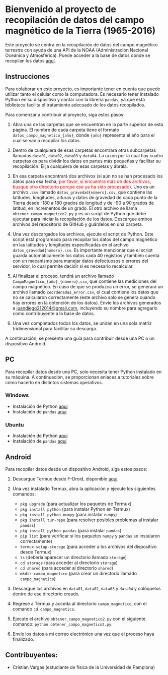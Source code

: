 
# Bienvenido al proyecto de recopilación de datos del campo magnético de la Tierra (1965-2016)

Este proyecto se centra en la recopilación de datos del campo magnético terrestre con ayuda de una API de la NOAA (Administración Nacional Oceánica y Atmosférica). Puede acceder a la base de datos donde se recopilan los datos [aquí](https://data.aad.gov.au/metadata/records/AAS_4092_Geomagnetic_Field_Model).

## Instrucciones

Para colaborar en este proyecto, es importante tener en cuenta que puede utilizar tanto el celular como la computadora. Es necesario tener instalado Python en su dispositivo y contar con la librería `pandas`, ya que esta biblioteca facilita el tratamiento adecuado de los datos recopilados.

Para comenzar a contribuir al proyecto, siga estos pasos:

1. Abra una de las carpetas que se encuentran en la parte superior de esta página. El nombre de cada carpeta tiene el formato `datos_campo_magnetico_{año}`, donde `{año}` representa el año para el cual se van a recopilar los datos.

2. Dentro de cualquiera de esas carpetas encontrará otras subcarpetas llamadas `data01`, `data02`, `data03` y `data04`. La razón por la cual hay cuatro carpetas es para dividir los datos en partes más pequeñas y facilitar su recopilación. Elija cualquiera de esas carpetas y ábrala.

3. En esa carpeta encontrará dos archivos (si aún no se han procesado los datos para esa fecha; <font color="red">por favor, si encuentra más de dos archivos, busque otro directorio porque ese ya ha sido procesado</font>). Uno es un archivo `.csv` llamado `datos_gravedad{número}.csv`, que contiene las latitudes, longitudes, alturas y datos de gravedad de cada punto de la Tierra desde -180 a 180 grados de longitud y de -90 a 90 grados de latitud, en incrementos de un grado. El otro archivo se llama `obtener_campo_magnetico2.py` y es un script de Python que debe ejecutar para iniciar la recopilación de los datos. Descargue ambos archivos del repositorio de GitHub y guárdelos en una carpeta.

4. Una vez descargados los archivos, ejecute el script de Python. Este script está programado para recopilar los datos del campo magnético en las latitudes y longitudes especificadas en el archivo `datos_gravedad{número}.csv`. Es importante mencionar que el script guarda automáticamente los datos cada 40 registros y también cuenta con un mecanismo para manejar datos defectuosos o errores del servidor, lo cual permite decidir si es necesario recalcular.

5. Al finalizar el proceso, tendrá un archivo llamado `CampoMagnetico_{año}_{número}.csv`, que contiene las mediciones del campo magnético. En caso de que se produzca un error, se generará un archivo llamado `coordenadas_error.csv`, el cual contiene los datos que no se calcularon correctamente (este archivo solo se genera cuando hay errores en la obtención de los datos). Envíe los archivos generados a juandiego212014@gmail.com, incluyendo su nombre para agregarlo como contribuyente a la base de datos.

6. Una vez completados todos los datos, se unirán en una sola matriz tridimensional para facilitar su descarga.

A continuación, se presenta una guía para contribuir desde una PC o un dispositivo Android.

## PC

Para recopilar datos desde una PC, solo necesita tener Python instalado en su máquina. A continuación, se proporcionan enlaces a tutoriales sobre cómo hacerlo en distintos sistemas operativos.

### Windows

- Instalación de Python [aquí](https://www.youtube.com/watch?v=i6j8jT_OdEU)
- Instalación de `pandas` [aquí](https://www.youtube.com/watch?v=SWIIQboGGCQ)

### Ubuntu

- Instalación de Python [aquí](https://www.youtube.com/watch?v=88np4KkfDO8)
- Instalación de `pandas` [aquí](https://www.youtube.com/watch?v=hRCPqE-lSsI)

## Android

Para recopilar datos desde un dispositivo Android, siga estos pasos:

1. Descargue Termux desde F-Droid, disponible [aquí](https://f-droid.org/es/packages/com.termux/).

2. Una vez instalado Termux, abra la aplicación y ejecute los siguientes comandos:
   - `pkg upgrade` (para actualizar los paquetes de Termux)
   - `pkg install python` (para instalar Python en Termux)
   - `pkg install python-numpy` (para instalar `numpy`)
   - `pkg install tur-repo` (para resolver posibles problemas al instalar `pandas`)
   - `pkg install python-pandas` (para instalar `pandas`)
   - `pip list` (para verificar si los paquetes `numpy` y `pandas` se instalaron correctamente)
   - `termux-setup-storage` (para acceder a los archivos del dispositivo desde Termux)
   - `ls` (debería aparecer un directorio llamado `storage`)
   - `cd storage` (para acceder al directorio `storage`)
   - `cd shared` (para acceder al directorio `shared`)
   - `mkdir campo_magnetico` (para crear un directorio llamado `campo_magnetico`)

3. Descargue los archivos en `data01`, `data02`, `data03` y `data04` y colóquelos dentro de ese directorio creado.

4. Regrese a Termux y acceda al directorio `campo_magnetico`, con el comando `cd campo_magnetico`.

5. Ejecute el archivo `obtener_campo_magnetico2.py` con el siguiente comando: `python obtener_campo_magnetico2.py`.

6. Envíe los datos a mi correo electrónico una vez que el proceso haya finalizado.

## Contribuyentes:

- Cristian Vargas (estudiante de física de la Universidad de Pamplona)
